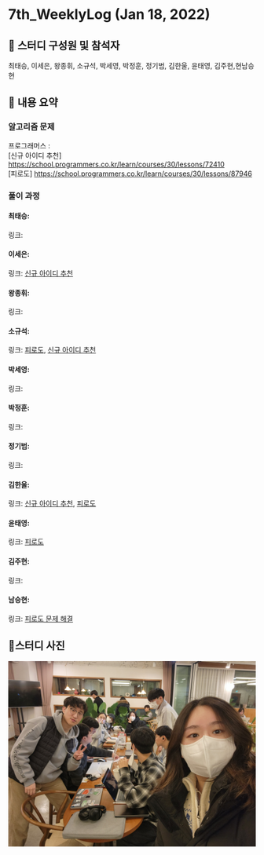# 7th_WeeklyLog (Jan 18, 2022) <br>

## 🔻 스터디 구성원 및 참석자 <br>
최태승, 이세은, 왕종휘, 소규석, 박세영, 박정훈, 정기범, 김한울, 윤태영, 김주현,현남승현


## 🔻 내용 요약 <br>

### 알고리즘 문제
프로그래머스 : <br>
[신규 아이디 추천] https://school.programmers.co.kr/learn/courses/30/lessons/72410 <br>
[피로도] https://school.programmers.co.kr/learn/courses/30/lessons/87946

### 풀이 과정

#### 최태승:
링크:

#### 이세은: 
링크: 
[신규 아이디 추천](https://github.com/seeun98/codingTestStudy/blob/seeun/src/seeun/%ED%94%84%EB%A1%9C%EA%B7%B8%EB%9E%98%EB%A8%B8%EC%8A%A4/%EC%8B%A0%EA%B7%9C%20%EC%95%84%EC%9D%B4%EB%94%94%20%EC%B6%94%EC%B2%9C.md)


#### 왕종휘:
링크:

#### 소규석: 
링크:
[피로도](https://gist.github.com/thrbtjr/7e0ba7ce54557ac20bac16861f74fba4), 
[신규 아이디 추천](https://gist.github.com/thrbtjr/2ae0ca4fd5e96fc7ca6e8ae8dc8239ef)

#### 박세영:
링크: 

#### 박정훈:
링크:

#### 정기범: 
링크:

#### 김한울: 
링크:   [신규 아이디 추천](https://gist.github.com/HanulK/e4856c242595b79e0fbe34f70b310045), 
[피로도](https://gist.github.com/HanulK/de5a638b9bae64b62aa3460c3e74d65a)

#### 윤태영: 
링크: [피로도](https://velog.io/@yoontaeng/%ED%94%84%EB%A1%9C%EA%B7%B8%EB%9E%98%EB%A8%B8%EC%8A%A4-%ED%94%BC%EB%A1%9C%EB%8F%84)

#### 김주현:
링크:

#### 남승현:
링크: [피로도 문제 해결](https://github.com/seeun98/codingTestStudy/blob/seunghyean/codingTestStudy/src/seunghyean/pgm/java/algorithm/%ED%94%BC%EB%A1%9C%EB%8F%84.java)
## 🔻스터디 사진 <br>
<img src="https://github.com/seeun98/codingTestStudy/blob/main/image/7%EC%A3%BC%EC%B0%A8.jpg?raw=true">
